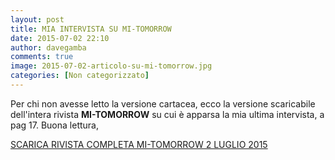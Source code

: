 ```yaml
---
layout: post
title: MIA INTERVISTA SU MI-TOMORROW
date: 2015-07-02 22:10
author: davegamba
comments: true
image: 2015-07-02-articolo-su-mi-tomorrow.jpg
categories: [Non categorizzato]
---
```


Per chi non avesse letto la versione cartacea, ecco la versione scaricabile dell'intera rivista **MI-TOMORROW** su cui è apparsa la mia ultima intervista, a pag 17. Buona lettura,

[SCARICA RIVISTA COMPLETA MI-TOMORROW 2 LUGLIO 2015]({{site.images_root}}mi-tomorrow-2015-07-02.pdf)